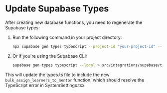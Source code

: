 # Update Supabase Types

After creating new database functions, you need to regenerate the Supabase types:

1. Run the following command in your project directory:
   ```bash
   npx supabase gen types typescript --project-id "your-project-id" --schema public > src/integrations/supabase/types.ts
   ```

2. Or if you're using the Supabase CLI:
   ```bash
   supabase gen types typescript --local > src/integrations/supabase/types.ts
   ```

This will update the types.ts file to include the new `bulk_assign_learners_to_mentor` function, which should resolve the TypeScript error in SystemSettings.tsx.